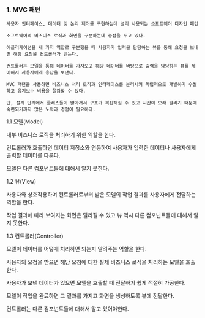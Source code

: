 ### 1. MVC 패턴

```
사용자 인터페이스, 데이터 및 논리 제어를 구현하는데 널리 사용되는 소프트웨어 디자인 패턴

소프트웨어의 비즈니스 로직과 화면을 구분하는데 중점을 두고 있다.

애플리케이션을 세 가지 역할로 구분했을 때 사용자가 입력을 담당하는 뷰를 통해 요청을 보내면 해당 요청을 컨트롤러가 받는다.

컨트롤러는 모델을 통해 데이터를 가져오고 해당 데이터를 바탕으로 출력을 담당하는 뷰를 제어해서 사용자에게 응답을 보낸다.

MVC 패턴을 사용하면 비즈니스 처리 로직과 인터페이스를 분리시켜 독립적으로 개발하기 수월하고 유지보수 비용을 절감할 수 있다.

단, 설계 단계에서 클래스들이 많아져서 구조가 복잡해질 수 있고 시간이 오래 걸리기 때문에 숙련되기까지 많은 노력과 경험이 필요하다.
```

1.1 모델(Model)

내부 비즈니스 로직을 처리하기 위한 역할을 한다.

컨트롤러가 호출하면 데이터 저장소와 연동하여 사용자가 입력한 데이터나 사용자에게 출력할 데이터를 다룬다.

모델은 다른 컴포넌트들에 대해서 알지 못한다.

1.2 뷰(View)

사용자와 상호작용하며 컨트롤러로부터 받은 모델의 작업 결과를 사용자에게 전달하는 역할을 한다.

작업 결과에 따라 보여지는 화면은 달라질 수 있고 뷰 역시 다른 컴포넌트들에 대해서 알지 못한다.

1.3 컨트롤러(Controller)

모델이 데이터를 어떻게 처리하면 되는지 알려주는 역할을 한다.

사용자의 요청을 받으면 해당 요청에 대한 실제 비즈니스 로직을 처리하는 모델을 호출한다.

사용자가 보낸 데이터가 있으면 모델을 호출할 때 전달하기 쉽게 적절히 가공한다.

모델이 작업을 완료하면 그 결과를 가지고 화면을 생성하도록 뷰에 전달한다.

컨트롤러는 다른 컴포넌트들에 대해서 알고 있어야한다.
